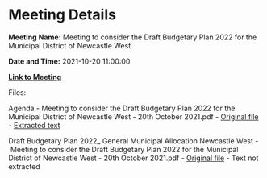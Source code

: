 # Meeting Details

**Meeting Name:** Meeting to consider the Draft Budgetary Plan 2022 for the Municipal District of Newcastle West

**Date and Time:** 2021-10-20 11:00:00

**[Link to Meeting](https://www.limerick.ie/council/whats-on/meeting-consider-draft-budgetary-plan-2022-municipal-district-newcastle-west)**

Files: 

Agenda - Meeting to consider the Draft Budgetary Plan 2022 for the Municipal District of Newcastle West - 20th October 2021.pdf - [Original file](https://www.limerick.ie/sites/default/files/media/documents/2021-10/00-2021-10-20-agenda-draft-budgetary-plan-.pdf) - [Extracted text](./Agenda%20-%C2%A0Meeting%20to%20consider%20the%20Draft%20Budgetary%20Plan%202022%20for%20the%20Municipal%20District%20of%20Newcastle%20West%20-%2020th%20October%202021.md)

Draft Budgetary Plan 2022_ General Municipal Allocation Newcastle West - Meeting to consider the Draft Budgetary Plan 2022 for the Municipal District of Newcastle West - 20th October 2021.pdf - [Original file](https://www.limerick.ie/sites/default/files/media/documents/2021-10/01-2021-10-20-draft-budgetary-plan-ncw-gma-2022.pdf) - Text not extracted

